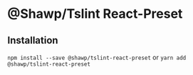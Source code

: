 # @Shawp/Tslint React-Preset

## Installation

`npm install --save @shawp/tslint-react-preset`
or
`yarn add @shawp/tslint-react-preset`

